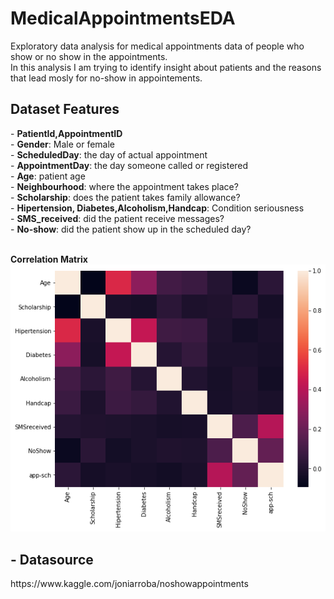 # MedicalAppointmentsEDA
Exploratory data analysis for medical appointments data of people who show or no show in the appointments.<br>
In this analysis I am trying to identify insight about patients and the reasons that lead mosly for no-show in appointements.

<h2>Dataset Features</h2>
- <b>PatientId,AppointmentID</b>
<br>- <b>Gender</b>: Male or female
<br>- <b>ScheduledDay</b>: the day of actual appointment
<br>- <b>AppointmentDay</b>: the day someone called or registered
<br>- <b>Age</b>: patient age
<br>- <b>Neighbourhood</b>: where the appointment takes place?
<br>- <b>Scholarship</b>: does the patient takes family allowance?
<br>- <b>Hipertension, Diabetes,Alcoholism,Handcap</b>: Condition seriousness
<br>- <b>SMS_received</b>: did the patient receive messages?
<br>- <b>No-show</b>: did the patient show up in the scheduled day?

<br><b>Correlation Matrix</b><br>
![Correlation Matrix](https://github.com/MSamy1/MedicalAppointmentsEDA/blob/main/Correlation%20matrix.png)
<h2>- Datasource</h2>
https://www.kaggle.com/joniarroba/noshowappointments
